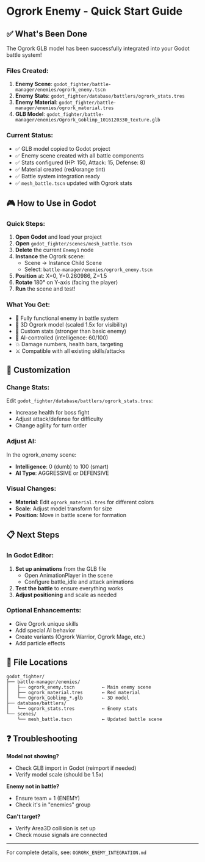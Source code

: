 # Ogrork Enemy - Quick Start Guide

## ✅ What's Been Done

The Ogrork GLB model has been successfully integrated into your Godot battle system!

### Files Created:
1. **Enemy Scene**: `godot_fighter/battle-manager/enemies/ogrork_enemy.tscn`
2. **Enemy Stats**: `godot_fighter/database/battlers/ogrork_stats.tres`
3. **Enemy Material**: `godot_fighter/battle-manager/enemies/ogrork_material.tres`
4. **GLB Model**: `godot_fighter/battle-manager/enemies/Ogrork_Goblimp_1016120330_texture.glb`

### Current Status:
- ✅ GLB model copied to Godot project
- ✅ Enemy scene created with all battle components
- ✅ Stats configured (HP: 150, Attack: 15, Defense: 8)
- ✅ Material created (red/orange tint)
- ✅ Battle system integration ready
- ✅ `mesh_battle.tscn` updated with Ogrork stats

## 🎮 How to Use in Godot

### Quick Steps:
1. **Open Godot** and load your project
2. **Open** `godot_fighter/scenes/mesh_battle.tscn`
3. **Delete** the current `Enemy1` node
4. **Instance** the Ogrork scene:
   - Scene → Instance Child Scene
   - Select: `battle-manager/enemies/ogrork_enemy.tscn`
5. **Position** at: X=0, Y=0.260986, Z=1.5
6. **Rotate** 180° on Y-axis (facing the player)
7. **Run** the scene and test!

### What You Get:
- 🎯 Fully functional enemy in battle system
- 🎨 3D Ogrork model (scaled 1.5x for visibility)
- 💪 Custom stats (stronger than basic enemy)
- 🤖 AI-controlled (intelligence: 60/100)
- 💥 Damage numbers, health bars, targeting
- ⚔️ Compatible with all existing skills/attacks

## 🔧 Customization

### Change Stats:
Edit `godot_fighter/database/battlers/ogrork_stats.tres`:
- Increase health for boss fight
- Adjust attack/defense for difficulty
- Change agility for turn order

### Adjust AI:
In the ogrork_enemy scene:
- **Intelligence**: 0 (dumb) to 100 (smart)
- **AI Type**: AGGRESSIVE or DEFENSIVE

### Visual Changes:
- **Material**: Edit `ogrork_material.tres` for different colors
- **Scale**: Adjust model transform for size
- **Position**: Move in battle scene for formation

## 📋 Next Steps

### In Godot Editor:
1. **Set up animations** from the GLB file
   - Open AnimationPlayer in the scene
   - Configure battle_idle and attack animations
2. **Test the battle** to ensure everything works
3. **Adjust positioning** and scale as needed

### Optional Enhancements:
- Give Ogrork unique skills
- Add special AI behavior
- Create variants (Ogrork Warrior, Ogrork Mage, etc.)
- Add particle effects

## 📁 File Locations

```
godot_fighter/
├── battle-manager/enemies/
│   ├── ogrork_enemy.tscn          ← Main enemy scene
│   ├── ogrork_material.tres       ← Red material
│   └── Ogrork_Goblimp_*.glb       ← 3D model
├── database/battlers/
│   └── ogrork_stats.tres          ← Enemy stats
└── scenes/
    └── mesh_battle.tscn           ← Updated battle scene
```

## ❓ Troubleshooting

**Model not showing?**
- Check GLB import in Godot (reimport if needed)
- Verify model scale (should be 1.5x)

**Enemy not in battle?**
- Ensure team = 1 (ENEMY)
- Check it's in "enemies" group

**Can't target?**
- Verify Area3D collision is set up
- Check mouse signals are connected

---

For complete details, see: `OGRORK_ENEMY_INTEGRATION.md`
